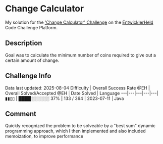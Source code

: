 # Change Calculator

My solution for the ['Change Calculator' Challenge](https://platform.entwicklerheld.de/challenge/change-calculator?technology=Java) on the [EntwicklerHeld](https://platform.entwicklerheld.de/) Code Challenge Platform.

## Description
Goal was to calculate the minimum number of coins required to give out a certain amount of change.

## Challenge Info
Data last updated: 2025-08-04
Difficulty | Overall Success Rate @EH | Overall Solved/Accepted @EH | Date Solved | Language
---|---|---|---|---|
▮▮▯▯ | ████░░░░░░ 37% | 133 / 364 | 2023-07-11 | Java

## Comment
Quickly recognized the problem to be solveable by a "best sum" dynamic programming approach, which I then implemented and also included memoization, to improve performance